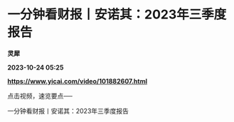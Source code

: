 # 一分钟看财报丨安诺其：2023年三季度报告
**灵犀**

**2023-10-24 05:25**

**https://www.yicai.com/video/101882607.html**

点击视频，速览要点──

一分钟看财报丨安诺其：2023年三季度报告